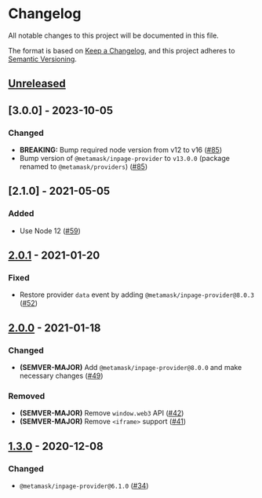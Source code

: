 # Changelog

All notable changes to this project will be documented in this file.

The format is based on [Keep a Changelog](https://keepachangelog.com/en/1.0.0/),
and this project adheres to [Semantic Versioning](https://semver.org/spec/v2.0.0.html).

## [Unreleased]

## [3.0.0] - 2023-10-05

### Changed

- **BREAKING:** Bump required node version from v12 to v16 ([#85](https://github.com/MetaMask/mobile-provider/pull/85))
- Bump version of `@metamask/inpage-provider` to `v13.0.0` (package renamed to `@metamask/providers`) ([#85](https://github.com/MetaMask/mobile-provider/pull/85))

## [2.1.0] - 2021-05-05

### Added

- Use Node 12 ([#59](https://github.com/MetaMask/mobile-provider/pull/59))

## [2.0.1] - 2021-01-20

### Fixed

- Restore provider `data` event by adding `@metamask/inpage-provider@8.0.3` ([#52](https://github.com/MetaMask/mobile-provider/pull/52))

## [2.0.0] - 2021-01-18

### Changed

- **(SEMVER-MAJOR)** Add `@metamask/inpage-provider@8.0.0` and make necessary changes ([#49](https://github.com/MetaMask/mobile-provider/pull/49))

### Removed

- **(SEMVER-MAJOR)** Remove `window.web3` API ([#42](https://github.com/MetaMask/mobile-provider/pull/42))
- **(SEMVER-MAJOR)** Remove `<iframe>` support ([#41](https://github.com/MetaMask/mobile-provider/pull/41))

## [1.3.0] - 2020-12-08

### Changed

- `@metamask/inpage-provider@6.1.0` ([#34](https://github.com/MetaMask/mobile-provider/pull/34))

[unreleased]: https://github.com/MetaMask/mobile-provider/compare/v3.0.0...HEAD
[2.0.1]: https://github.com/MetaMask/mobile-provider/compare/v2.1.0...v3.0.0
[2.0.1]: https://github.com/MetaMask/mobile-provider/compare/v2.0.1...v2.1.0
[2.0.1]: https://github.com/MetaMask/mobile-provider/compare/v2.0.0...v2.0.1
[2.0.0]: https://github.com/MetaMask/mobile-provider/compare/v1.3.0...v2.0.0
[1.3.0]: https://github.com/MetaMask/mobile-provider/compare/v1.2.4...v1.3.0
